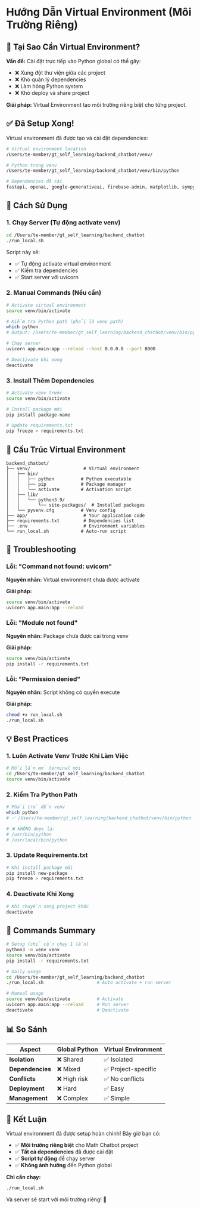 # Hướng Dẫn Virtual Environment (Môi Trường Riêng)

## 🎯 Tại Sao Cần Virtual Environment?

**Vấn đề:** Cài đặt trực tiếp vào Python global có thể gây:

- ❌ Xung đột thư viện giữa các project
- ❌ Khó quản lý dependencies
- ❌ Làm hỏng Python system
- ❌ Khó deploy và share project

**Giải pháp:** Virtual Environment tạo môi trường riêng biệt cho từng project.

## ✅ Đã Setup Xong!

Virtual environment đã được tạo và cài đặt dependencies:

```bash
# Virtual environment location
/Users/te-member/gt_self_learning/backend_chatbot/venv/

# Python trong venv
/Users/te-member/gt_self_learning/backend_chatbot/venv/bin/python

# Dependencies đã cài
fastapi, openai, google-generativeai, firebase-admin, matplotlib, sympy...
```

## 🚀 Cách Sử Dụng

### 1. Chạy Server (Tự động activate venv)

```bash
cd /Users/te-member/gt_self_learning/backend_chatbot
./run_local.sh
```

Script này sẽ:

- ✅ Tự động activate virtual environment
- ✅ Kiểm tra dependencies
- ✅ Start server với uvicorn

### 2. Manual Commands (Nếu cần)

```bash
# Activate virtual environment
source venv/bin/activate

# Kiểm tra Python path (phải là venv path)
which python
# Output: /Users/te-member/gt_self_learning/backend_chatbot/venv/bin/python

# Chạy server
uvicorn app.main:app --reload --host 0.0.0.0 --port 8000

# Deactivate khi xong
deactivate
```

### 3. Install Thêm Dependencies

```bash
# Activate venv trước
source venv/bin/activate

# Install package mới
pip install package-name

# Update requirements.txt
pip freeze > requirements.txt
```

## 📁 Cấu Trúc Virtual Environment

```
backend_chatbot/
├── venv/                    # Virtual environment
│   ├── bin/
│   │   ├── python          # Python executable
│   │   ├── pip             # Package manager
│   │   └── activate        # Activation script
│   ├── lib/
│   │   └── python3.9/
│   │       └── site-packages/  # Installed packages
│   └── pyvenv.cfg          # Venv config
├── app/                     # Your application code
├── requirements.txt         # Dependencies list
├── .env                     # Environment variables
└── run_local.sh            # Auto-run script
```

## 🔧 Troubleshooting

### Lỗi: "Command not found: uvicorn"

**Nguyên nhân:** Virtual environment chưa được activate

**Giải pháp:**

```bash
source venv/bin/activate
uvicorn app.main:app --reload
```

### Lỗi: "Module not found"

**Nguyên nhân:** Package chưa được cài trong venv

**Giải pháp:**

```bash
source venv/bin/activate
pip install -r requirements.txt
```

### Lỗi: "Permission denied"

**Nguyên nhân:** Script không có quyền execute

**Giải pháp:**

```bash
chmod +x run_local.sh
./run_local.sh
```

## 💡 Best Practices

### 1. Luôn Activate Venv Trước Khi Làm Việc

```bash
# Mỗi lần mở terminal mới
cd /Users/te-member/gt_self_learning/backend_chatbot
source venv/bin/activate
```

### 2. Kiểm Tra Python Path

```bash
# Phải trỏ đến venv
which python
# ✅ /Users/te-member/gt_self_learning/backend_chatbot/venv/bin/python

# ❌ KHÔNG được là:
# /usr/bin/python
# /usr/local/bin/python
```

### 3. Update Requirements.txt

```bash
# Khi install package mới
pip install new-package
pip freeze > requirements.txt
```

### 4. Deactivate Khi Xong

```bash
# Khi chuyển sang project khác
deactivate
```

## 🎯 Commands Summary

```bash
# Setup (chỉ cần chạy 1 lần)
python3 -m venv venv
source venv/bin/activate
pip install -r requirements.txt

# Daily usage
cd /Users/te-member/gt_self_learning/backend_chatbot
./run_local.sh                    # Auto activate + run server

# Manual usage
source venv/bin/activate          # Activate
uvicorn app.main:app --reload     # Run server
deactivate                        # Deactivate
```

## 📊 So Sánh

| Aspect           | Global Python | Virtual Environment |
| ---------------- | ------------- | ------------------- |
| **Isolation**    | ❌ Shared     | ✅ Isolated         |
| **Dependencies** | ❌ Mixed      | ✅ Project-specific |
| **Conflicts**    | ❌ High risk  | ✅ No conflicts     |
| **Deployment**   | ❌ Hard       | ✅ Easy             |
| **Management**   | ❌ Complex    | ✅ Simple           |

## 🎉 Kết Luận

Virtual environment đã được setup hoàn chỉnh! Bây giờ bạn có:

- ✅ **Môi trường riêng biệt** cho Math Chatbot project
- ✅ **Tất cả dependencies** đã được cài đặt
- ✅ **Script tự động** để chạy server
- ✅ **Không ảnh hưởng** đến Python global

**Chỉ cần chạy:**

```bash
./run_local.sh
```

Và server sẽ start với môi trường riêng! 🚀
